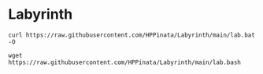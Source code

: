 # Labyrinth

```
curl https://raw.githubusercontent.com/HPPinata/Labyrinth/main/lab.bat -O
```
```
wget https://raw.githubusercontent.com/HPPinata/Labyrinth/main/lab.bash
```
